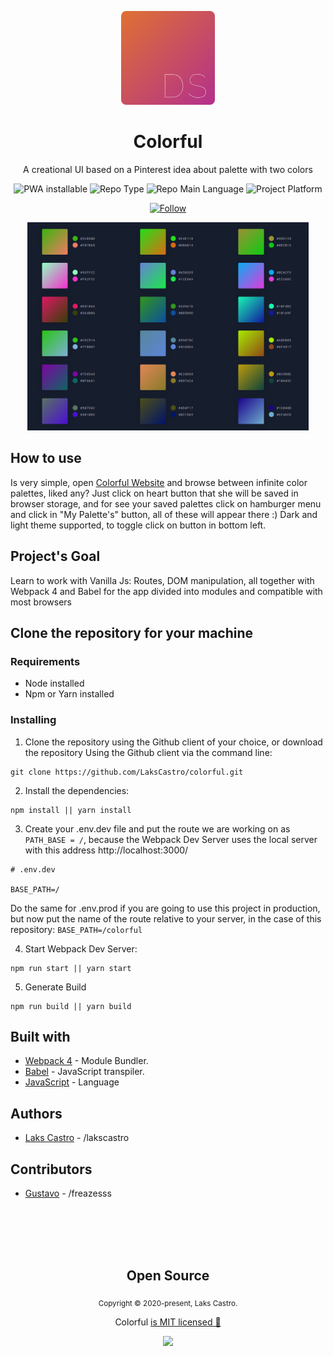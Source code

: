 <p align="center">
  <img src="./public/dual-colors.png" width="150">
  <h1 align="center">Colorful</h1>
  <p align="center">A creational UI based on a Pinterest idea about palette with two colors</p>
  <p align="center">
    <img src="https://img.shields.io/badge/bot-colors-success" alt="PWA installable" />
    <img src="https://img.shields.io/badge/type-project-orange" alt="Repo Type" />
    <img src="https://img.shields.io/badge/language-javascript-yellow" alt="Repo Main Language" />
    <img src="https://img.shields.io/badge/platform-web-orange" alt="Project Platform" />
  </p>
  <p align="center">
    <a href="https://www.linkedin.com/in/laks-castro-9ab09a18b/" target="_blank">
      <img src="https://img.shields.io/twitter/url?label=Connect%20%40LaksCastro&logo=linkedin&url=https%3A%2F%2Fwww.twitter.com%2Flakscastro%2F" alt="Follow" />
    </a>
  </p>
</p>

<p align="center">
  <img width="450" src="./public/screenshot.png">
</p>

## How to use
Is very simple, open [Colorful Website](https://lakscastro.github.io/colorful/) and browse between infinite color palettes, liked any? Just click on heart button that she will be saved in browser storage,  and for see your saved palettes click on hamburger menu and click in "My Palette's" button, all of these will appear there :) Dark and light theme supported, to toggle click on button in bottom left.

## Project's Goal
Learn to work with Vanilla Js: Routes, DOM manipulation, all together with Webpack 4 and Babel for the app divided into modules and compatible with most browsers

## Clone the repository for your machine
### Requirements
- Node installed
- Npm or Yarn installed

### Installing
1. Clone the repository using the Github client of your choice, or download the repository
Using the Github client via the command line:
```
git clone https://github.com/LaksCastro/colorful.git
```

2. Install the dependencies:
```
npm install || yarn install
```

3. Create your .env.dev file and put the route we are working on as `PATH_BASE = /`, because the Webpack Dev Server uses the local server with this address http://localhost:3000/
```
# .env.dev

BASE_PATH=/
```

Do the same for .env.prod if you are going to use this project in production, but now put the name of the route relative to your server, in the case of this repository: `BASE_PATH=/colorful`

4. Start Webpack Dev Server:
```
npm run start || yarn start
```

5. Generate Build
```
npm run build || yarn build
```

## Built with
* [Webpack 4](https://webpack.js.org/) - Module Bundler.
* [Babel](https://babeljs.io/) - JavaScript transpiler.
* [JavaScript](https://developer.mozilla.org/pt-BR/docs/Aprender/JavaScript) - Language

## Authors
* [Laks Castro](https://github.com/LaksCastro) - /lakscastro

## Contributors
* [Gustavo](https://github.com/freazesss) - /freazesss

<br>
<br>
<br>
<br>

<h2 align="center">
  Open Source
</h2>
<p align="center">
  <sub>Copyright © 2020-present, Laks Castro.</sub>
</p>
<p align="center">Colorful <a href="https://github.com/LaksCastro/colorful/blob/master/LICENSE.md">is MIT licensed 💖</a></p>
<p align="center">
  <img src="./src/assets/images/logo.png" width="35" />
</p>

